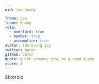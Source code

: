 ```yaml
---
uid: lou-huang

fname: Lou
lname: Huang
role:
  - overlord: true
  - member: true
  - accomplice: true
avatar: lou-huang.jpg
twitter: baron
github: baron
quote: Quick someone give me a good quote
score: 1
---
```


Short bio

